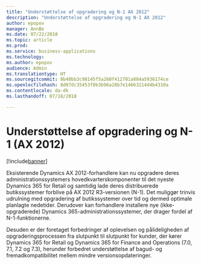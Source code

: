 ```yaml
---
title: "Understøttelse af opgradering og N-1 AX 2012"
description: "Understøttelse af opgradering og N-1 AX 2012"
author: epopov
manager: AnnBe
ms.date: 07/22/2018
ms.topic: article
ms.prod: 
ms.service: business-applications
ms.technology: 
ms.author: epopov
audience: Admin
ms.translationtype: HT
ms.sourcegitcommit: 0b40bb3c98145f5a260f412701a884a5936174ce
ms.openlocfilehash: 8d07dc35453f0b3b96a28b7e14663214d4b4310a
ms.contentlocale: da-dk
ms.lasthandoff: 07/18/2018

---
```

#  <a name="support-for-upgrade-and-n-1-ax-2012"></a>Understøttelse af opgradering og N-1 (AX 2012)


[!include[banner](../../includes/banner.md)]

Eksisterende Dynamics AX 2012-forhandlere kan nu opgradere deres administrationssystemers hovedkvarterskomponenter til det nyeste Dynamics 365 for Retail og samtidig lade deres distribuerede butikssystemer forblive på AX 2012 R3-versionen (N-1).
Det muliggør trinvis udrulning med opgradering af butikssystemer over tid og dermed optimale planlagte nedetider. Derudover kan forhandlere installere nye (ikke-opgraderede) Dynamics 365-administrationssystemer, der drager fordel af N-1-funktionerne.

Desuden er der foretaget forbedringer af oplevelsen og pålideligheden af opgraderingsprocessen fra slutpunkt til slutpunkt for kunder, der kører Dynamics 365 for Retail og Dynamics 365 for Finance and Operations (7.0, 7.1, 7.2 og 7.3), herunder forbedret understøttelse af bagud- og fremadkompatibilitet mellem mindre versionsopdateringer.

